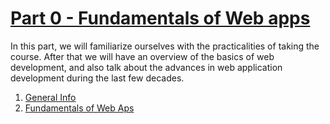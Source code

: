 # [Part 0 - Fundamentals of Web apps](https://fullstackopen.com/en/part0)

In this part, we will familiarize ourselves with the practicalities of taking the course. After that we will have an overview of the basics of web development, and also talk about the advances in web application development during the last few decades.

1. [General Info](https://fullstackopen.com/en/part0/general_info)
2. [Fundamentals of Web Aps](https://fullstackopen.com/en/part0/fundamentals_of_web_apps)